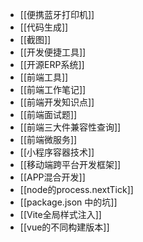 - [[便携蓝牙打印机]]
- [[代码生成]]
- [[截图]]
- [[开发便捷工具]]
- [[开源ERP系统]]
- [[前端工具]]
- [[前端工作笔记]]
- [[前端开发知识点]]
- [[前端面试题]]
- [[前端三大件兼容性查询]]
- [[前端微服务]]
- [[小程序容器技术]]
- [[移动端跨平台开发框架]]
- [[APP混合开发]]
- [[node的process.nextTick]]
- [[package.json 中的坑]]
- [[Vite全局样式注入]]
- [[vue的不同构建版本]]
